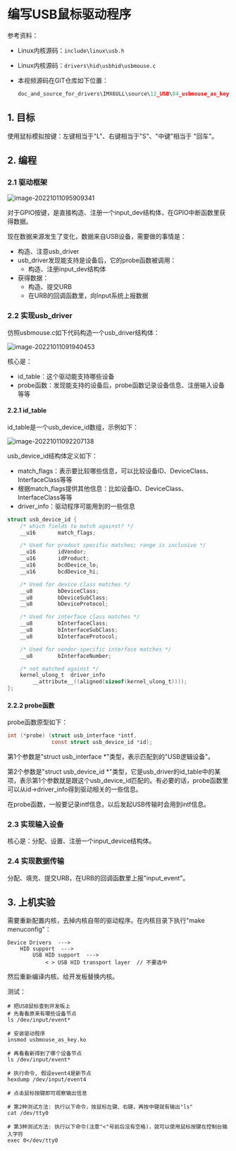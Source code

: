 # 编写USB鼠标驱动程序 #

参考资料：

* Linux内核源码：`include\linux\usb.h`

* Linux内核源码：`drivers\hid\usbhid\usbmouse.c`

* 本视频源码在GIT仓库如下位置：

  ```c
  doc_and_source_for_drivers\IMX6ULL\source\12_USB\04_usbmouse_as_key
  ```

  


## 1. 目标

使用鼠标模拟按键：左键相当于"L"、右键相当于"S"、"中键"相当于 "回车"。



## 2. 编程

### 2.1 驱动框架

![image-20221011095909341](pic/66_usb_input_frame.png)



对于GPIO按键，是直接构造、注册一个input_dev结构体，在GPIO中断函数里获得数据。

现在数据来源发生了变化，数据来自USB设备，需要做的事情是：

* 构造、注意usb_driver
* usb_driver发现能支持是设备后，它的probe函数被调用：
  * 构造、注册input_dev结构体
* 获得数据：
  * 构造、提交URB
  * 在URB的回调函数里，向Input系统上报数据



### 2.2 实现usb_driver

仿照usbmouse.c如下代码构造一个usb_driver结构体：

![image-20221011091940453](pic/64_usb_driver_example.png)

核心是：

* id_table：这个驱动能支持哪些设备
* probe函数：发现能支持的设备后，probe函数记录设备信息、注册输入设备等等



#### 2.2.1 id_table

id_table是一个usb_device_id数组，示例如下：

![image-20221011092207138](pic/65_usb_id_table.png)

usb_device_id结构体定义如下：

* match_flags：表示要比较哪些信息，可以比较设备ID、DeviceClass、InterfaceClass等等
* 根据match_flags提供其他信息：比如设备ID、DeviceClass、InterfaceClass等等
* driver_info：驱动程序可能用到的一些信息

```c
struct usb_device_id {
	/* which fields to match against? */
	__u16		match_flags;

	/* Used for product specific matches; range is inclusive */
	__u16		idVendor;
	__u16		idProduct;
	__u16		bcdDevice_lo;
	__u16		bcdDevice_hi;

	/* Used for device class matches */
	__u8		bDeviceClass;
	__u8		bDeviceSubClass;
	__u8		bDeviceProtocol;

	/* Used for interface class matches */
	__u8		bInterfaceClass;
	__u8		bInterfaceSubClass;
	__u8		bInterfaceProtocol;

	/* Used for vendor-specific interface matches */
	__u8		bInterfaceNumber;

	/* not matched against */
	kernel_ulong_t	driver_info
		__attribute__((aligned(sizeof(kernel_ulong_t))));
};
```



#### 2.2.2 probe函数

probe函数原型如下：

```c
int (*probe) (struct usb_interface *intf,
              const struct usb_device_id *id);
```

第1个参数是"struct usb_interface *"类型，表示匹配到的"USB逻辑设备"。

第2个参数是"struct usb_device_id *"类型，它是usb_driver的id_table中的某项，表示第1个参数就是跟这个usb_device_id匹配的。有必要的话，probe函数里可以从id->driver_info得到驱动相关的一些信息。

在probe函数，一般要记录intf信息，以后发起USB传输时会用到intf信息。



### 2.3 实现输入设备

核心是：分配、设置、注册一个input_device结构体。



### 2.4 实现数据传输

分配、填充、提交URB，在URB的回调函数里上报"input_event"。



## 3. 上机实验

需要重新配置内核，去掉内核自带的驱动程序。在内核目录下执行"make  menuconfig"：

```shell
Device Drivers  --->
    HID support  --->
        USB HID support  --->
            < > USB HID transport layer  // 不要选中
```



然后重新编译内核、给开发板替换内核。



测试：

```shell
# 把USB鼠标查到开发板上
# 先看看原来有哪些设备节点
ls /dev/input/event*

# 安装驱动程序
insmod usbmouse_as_key.ko

# 再看看新得到了哪个设备节点
ls /dev/input/event*

# 执行命令, 假设event4是新节点
hexdump /dev/input/event4

# 点击鼠标按键即可观察输出信息

# 第2种测试方法: 执行以下命令，按鼠标左键、右键，再按中键就有输出"ls"
cat /dev/tty0

# 第3种测试方法: 执行以下命令(注意"<"号前后没有空格)，就可以使用鼠标按键在控制台输入字符
exec 0</dev/tty0
```



